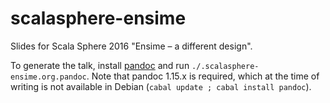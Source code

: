 # scalasphere-ensime

Slides for Scala Sphere 2016 "Ensime – a different design".

To generate the talk, install [pandoc](http://johnmacfarlane.net/pandoc/) and run `./.scalasphere-ensime.org.pandoc`. Note that pandoc 1.15.x is required, which at the time of writing is not available in Debian (`cabal update ; cabal install pandoc`).
